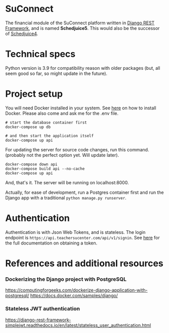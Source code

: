# SuConnect

The financial module of the SuConnect platform written
in [Django REST Framework](https://www.django-rest-framework.org/), and is named __Schedjuice5__.
This would also be the successor of [Schedjuice4](https://github.com/Ninroot-Eater/schedjuice4).


# Technical specs

Python version is 3.9 for compatibility reason with older packages (but, all seem good so far, 
so might update in the future).


# Project setup
You will need Docker installed in your system. See [here](https://docs.docker.com/get-docker/) on how to install Docker.
Please also come and ask me for the .env file.
```shell
# start the database container first
docker-compose up db

# and then start the application itself
docker-compose up api 
```

For updating the server for source code changes, run this command. (probably not the perfect
option yet. Will update later).
```shell
docker-compose down api
docker-compose build api --no-cache
docker-compose up api
```

And, that's it. The server will be running on localhost:8000.

Actually, for ease of development, run a Postgres container first and run the Django app with a traditional `python manage.py runserver`.


# Authentication

Authentication is with Json Web Tokens, and is stateless. The login endpoint is `https://api.teachersucenter.com/api/v1/signin`. See [here](https://github.com/Ninroot-Eater/schedjuice4#authentication) for the full documentation on obtaining a token.


# References and additional resources

### Dockerizing the Django project with PostgreSQL
https://computingforgeeks.com/dockerize-django-application-with-postgresql/
https://docs.docker.com/samples/django/


### Stateless JWT authentication
https://django-rest-framework-simplejwt.readthedocs.io/en/latest/stateless_user_authentication.html


